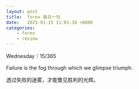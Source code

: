 ```yaml
---
layout: post
title:  forex 每日一句
date:   2025-01-15 11:01:30 +0800
categories: 
    - forex
    - review
---
```


Wednesday｜15/365

Failure is the fog through which we glimpse triumph.

透过失败的迷雾，才能瞥见胜利的光辉。
